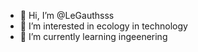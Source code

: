 - 👋 Hi, I’m @LeGauthsss
- 👀 I’m interested in ecology in technology 
- 🌱 I’m currently learning ingeenering

<!---
LeGauthsss/LeGauthsss is a ✨ special ✨ repository because its `README.md` (this file) appears on your GitHub profile.
You can click the Preview link to take a look at your changes.
--->

